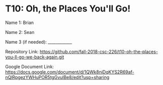 # T10: Oh, the Places You'll Go!


Name 1: Brian

Name 2: Sean

Name 3 (if needed): ____________

Repository Link: https://github.com/fall-2018-csc-226/t10-oh-the-places-you-ll-go-we-back-again.git

Google Document Link: https://docs.google.com/document/d/1QWk8njDqKYS2R69af-nQlRpgezYWHuPOR5tgGvulBe8/edit?usp=sharing
